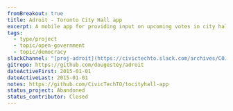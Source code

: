 ```yaml
---
fromBreakout: true
title: Adroit - Toronto City Hall app
excerpt: A mobile app for providing input on upcoming votes in city hall. An interface to the Toronto City Hall API.
tags:
  - type/project
  - topic/open-government
  - topic/democracy
slackChannel: "[proj-adroit](https://civictechto.slack.com/archives/C0JC4A5RS)"
gitrepo: https://github.com/dougestey/adroit
dateActiveFirst: 2015-01-01
dateActiveLast: 2015-01-01
notes: https://github.com/CivicTechTO/tocityhall-app
status_project: Abandoned
status_contributor: Closed
---
```

